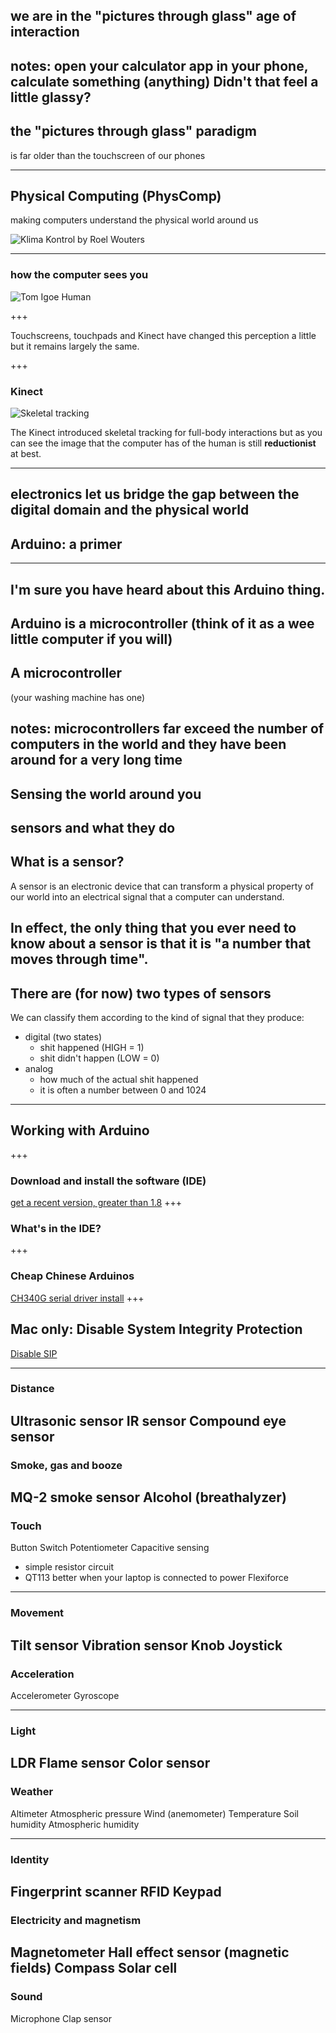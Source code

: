 ## we are in the "pictures through glass" age of interaction

notes: open your calculator app in your phone, calculate something (anything) Didn't that feel a little glassy?
---
## the "pictures through glass" paradigm
is far older than the touchscreen of our phones

---
## Physical Computing (PhysComp)
making computers understand the physical world around us

![Klima Kontrol by Roel Wouters](https://www.youtube.com/embed/s2fTLKIs9Z4)

---
### how the computer sees you

![Tom Igoe Human](http://res.cloudinary.com/zilogtastic/image/upload/v1505408559/igoefinger_ie2ihx.jpg)

+++

Touchscreens, touchpads and Kinect have changed this perception a little but it remains largely the same.

+++
### Kinect
![Skeletal tracking](http://res.cloudinary.com/zilogtastic/image/upload/v1505408570/kinect4_wnlfpb.png)


The Kinect introduced skeletal tracking for full-body interactions but as you can see the image that the computer has of the human is still **reductionist** at best.

---
electronics let us bridge the gap between the digital domain and the physical world
---
## Arduino: a primer
---
I'm sure you have heard about this Arduino thing.
---
Arduino is a microcontroller
(think of it as a wee little computer if you will)
---
## A microcontroller
(your washing machine has one)

notes: microcontrollers far exceed the number of computers in the world and they have been around for a very long time
---
## Sensing the world around you
sensors and what they do
---
## What is a sensor?
A sensor is an electronic device that can transform a physical property of our world into an electrical signal that a computer can understand.

In effect, the only thing that you ever need to know about a sensor is that it is "a number that moves through time".
---
## There are (for now) two types of sensors
We can classify them according to the kind of signal that they produce:
  - digital (two states)
    - shit happened (HIGH = 1)
    - shit didn't happen (LOW = 0)
  - analog
    - how much of the actual shit happened
    - it is often a number between 0 and 1024
---
## Working with Arduino
+++
### Download and install the software (IDE)
[get a recent version, greater than 1.8](www.arduino.cc)
+++
### What's in the IDE?
+++
### Cheap Chinese Arduinos
[CH340G serial driver install](https://kig.re/2014/12/31/how-to-use-arduino-nano-mini-pro-with-CH340G-on-mac-osx-yosemite.html)
+++
## Mac only: Disable System Integrity Protection
[Disable SIP](https://tzapu.com/making-ch340-ch341-serial-adapters-work-under-el-capitan-os-x/)

---
### Distance
Ultrasonic sensor
IR sensor
Compound eye sensor
---
### Smoke, gas and booze

MQ-2 smoke sensor
Alcohol (breathalyzer)
---
### Touch

Button
Switch
Potentiometer
Capacitive sensing
  - simple resistor circuit
  - QT113
  better when your laptop is connected to power
Flexiforce
---
### Movement

Tilt sensor
Vibration sensor
Knob
Joystick
---
### Acceleration
Accelerometer
Gyroscope

---
### Light

LDR
Flame sensor
Color sensor
---
### Weather

Altimeter
Atmospheric pressure
Wind (anemometer)
Temperature
Soil humidity
Atmospheric humidity

---
### Identity

Fingerprint scanner
RFID
Keypad
---
### Electricity and magnetism

Magnetometer
Hall effect sensor (magnetic fields)
Compass
Solar cell
---
### Sound

Microphone
Clap sensor
